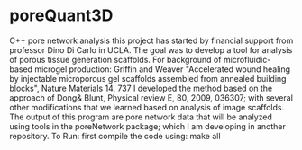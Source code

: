 # poreQuant3D
C++ pore network analysis 
this project has started by financial support from professor Dino Di Carlo in UCLA. 
The goal was to develop a tool for analysis of porous tissue generation scaffolds. 
For background of microfluidic-based microgel production:
 Griffin and Weaver "Accelerated wound healing by injectable microporous gel scaffolds assembled from annealed building blocks", Nature Materials 14, 737
I developed the method based on the approach of Dong& Blunt, Physical review E, 80, 2009, 036307; with several other modifications that we
learned based on analysis of image scaffolds. 
The output of this program are pore network data that will be analyzed using tools in the poreNetwork package; which I am developing in another repository. 
To Run:
first compile the code using:
make all
